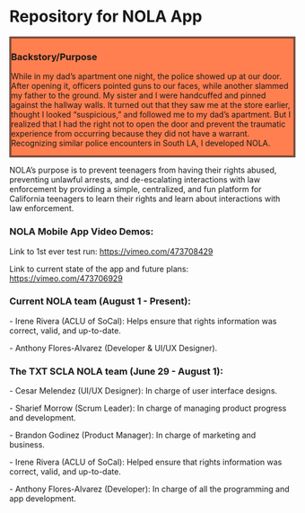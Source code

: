 # Repository for NOLA App
<html>
<head>
<style>
  .Div1{
   border-style: double;
   width: 100%;
   height: 100px;
   background-color:coral;
   display:table;
  }
</style>
</head>
<body>
  <div class = "Div1">
   <h3> Backstory/Purpose </h3>
    <p>While in my dad’s apartment one night, the police showed up at our door. After opening it, officers pointed guns to our faces, while another slammed my father to the ground. My sister and I were handcuffed and pinned against the hallway walls. It turned out that they saw me at the store earlier, thought I looked “suspicious,” and followed me to my dad’s apartment. But I realized that I had the right not to open the door and prevent the traumatic experience from occurring because they did not have a warrant. Recognizing similar police encounters in South LA, I developed NOLA.
    </p>
  </div>
  <p>NOLA’s purpose is to prevent teenagers from having their rights abused, preventing unlawful arrests, and de-escalating interactions with law enforcement by providing a simple, centralized, and fun platform for California teenagers to learn their rights and learn about interactions with law enforcement.</p>
  <h3> NOLA Mobile App Video Demos: </h3>
  <p>Link to 1st ever test run: <a href="https://vimeo.com/473708429">https://vimeo.com/473708429</a></p>
  <p>Link to current state of the app and future plans: <a href="https://vimeo.com/473706929">https://vimeo.com/473706929</a></p>
  <h3> Current NOLA team (August 1 - Present):</h3>
   <p> - Irene Rivera (ACLU of SoCal): Helps ensure that rights information was correct, valid, and up-to-date. </p>
   <p> - Anthony Flores-Alvarez (Developer & UI/UX Designer). </p>
  <h3> The TXT SCLA NOLA team (June 29 - August 1):</h3>
   <p> - Cesar Melendez (UI/UX Designer): In charge of user interface designs. </p>
   <p> - Sharief Morrow (Scrum Leader): In charge of managing product progress and development.</p>
   <p> - Brandon Godinez (Product Manager): In charge of marketing and business.</p>
   <p> - Irene Rivera (ACLU of SoCal): Helped ensure that rights information was correct, valid, and up-to-date. </p>
   <p> - Anthony Flores-Alvarez (Developer): In charge of all the programming and app development. </p>
</body>
</html>
